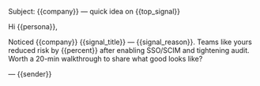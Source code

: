 Subject: {{company}} — quick idea on {{top_signal}}

Hi {{persona}},

Noticed {{company}} {{signal_title}} — {{signal_reason}}.
Teams like yours reduced risk by {{percent}} after enabling SSO/SCIM and tightening audit.
Worth a 20-min walkthrough to share what good looks like?

— {{sender}}
